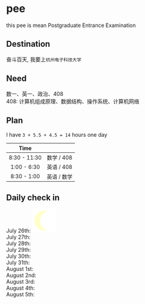 # pee
this pee is mean Postgraduate Entrance Examination

## Destination
奋斗百天, 我要上`杭州电子科技大学`

## Need
数一、英一、政治、408<br>
408: 计算机组成原理、数据结构、操作系统、计算机网络

## Plan
I have `3 + 5.5 + 4.5 = 14` hours one day

| Time |  |
| :--: | :--: |
| 8:30 - 11:30 | 数学 / 408|
| 1:00 - 6:30 | 英语 / 408 |
| 8:30 - 1:00 | 英语 / 数学 |

## Daily check in

July 26th: ![1](./screenshots/MdiMoonWaningCrescent.svg)
<br>
July 27th:
<br>
July 28th:
<br>
July 29th:
<br>
July 30th:
<br>
July 31th:
<br>
August 1st:
<br>
August 2nd:
<br>
August 3rd:
<br>
August 4th:
<br>
August 5th:

